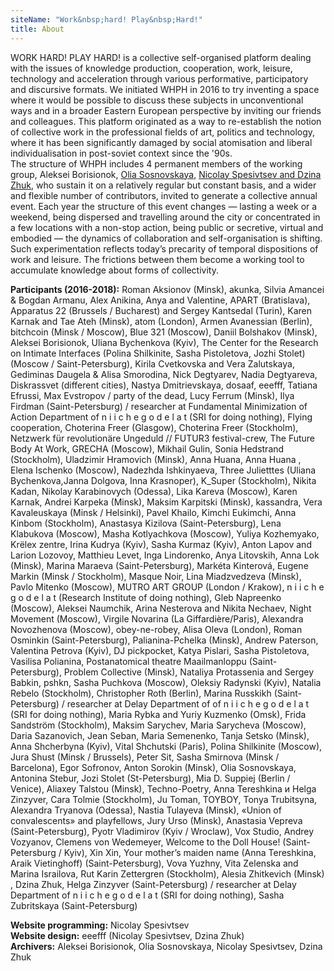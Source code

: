 ```yaml
---
siteName: "Work&nbsp;hard! Play&nbsp;Hard!"
title: About
---
```

WORK HARD! PLAY HARD! is a collective self-organised platform dealing with the issues of knowledge production, cooperation, work, leisure, technology and acceleration through various performative, participatory and discursive formats.
We initiated WHPH in 2016 to try inventing a space where it would be possible to discuss these subjects in unconventional ways and in a broader Eastern European perspective by inviting our friends and colleagues. This platform originated as a way to re-establish the notion of collective work in the professional fields of art, politics and technology, where it has been significantly damaged by social atomisation and liberal individualisation in post-soviet context since the '90s.  
The structure of WHPH includes 4 permanent members of the working group, Aleksei Borisionok, [Olia Sosnovskaya][1], [Nicolay Spesivtsev and Dzina Zhuk][2], who sustain it on a relatively regular but constant basis, and a wider and flexible number of contributors, invited to generate a collective annual event. Each year the structure of this event changes — lasting a week or a weekend, being dispersed and travelling around the city or concentrated in a few locations with a non-stop action, being public or secretive, virtual and embodied — the dynamics of collaboration and self-organisation is shifting. Such experimentation reflects today’s precarity of temporal dispositions of work and leisure. The frictions between them become a working tool to accumulate knowledge about forms of collectivity.  
  
**Participants (2016-2018):** Roman Aksionov (Minsk), akunka, Silvia Amancei & Bogdan Armanu, Alex Anikina, Anya and Valentine, APART (Bratislava), Apparatus 22 (Brussels / Bucharest) and Sergey Kantsedal (Turin), Karen Karnak and Tae Ateh (Minsk), atom (London), Armen Avanessian (Berlin), bitchcoin (Minsk / Moscow), Blue 321 (Moscow), Daniil Bolshakov (Minsk), Aleksei Borisionok, Uliana Bychenkova (Kyiv), The Center for the Research on Intimate Interfaces (Polina Shilkinite, Sasha Pistoletova, Jozhi Stolet) (Moscow / Saint-Petersburg), Kirila Cvetkovska and Vera Zalutskaya, Gediminas Daugela & Alisa Smorodina, Nick Degtyarev, Nadia Degtyareva, Diskrassvet (different cities), Nastya Dmitrievskaya, dosaaf, eeefff, Tatiana Efrussi, Max Evstropov / party of the dead, Lucy Ferrum (Minsk), Ilya Firdman (Saint-Petersburg) / researcher at Fundamental Minimization of Action Department of n i i c h e g o d e l a t (SRI for doing nothing), Flying cooperation, Choterina Freer (Glasgow), Choterina Freer (Stockholm), Netzwerk für revolutionäre Ungeduld // FUTUR3 festival-crew, The Future Body At Work, GRECHA (Moscow), Mikhail Gulin, Sonia Hedstrand (Stockholm), Uladzimir Hramovich (Minsk), Anna Huana, Anna Huana , Elena Ischenko (Moscow), Nadezhda Ishkinyaeva, Three Julietttes (Uliana Bychenkova,Janna Dolgova, Inna Krasnoper), K_Super (Stockholm), Nikita Kadan, Nikolay Karabinovych (Odessa), Lika Kareva (Moscow), Karen Karnak, Andrei Karpeka (Minsk), Maksim Karpitski (Minsk), kassandra, Vera Kavaleuskaya (Minsk / Helsinki), Pavel Khailo, Kimchi Eukimchi, Anna Kinbom (Stockholm), Anastasya Kizilova (Saint-Petersburg), Lena Klabukova (Moscow), Masha Kotlyachkova (Moscow), Yuliya Kozhemyako, Krёlex zentre, Irina Kudrya (Kyiv), Sasha Kurmaz (Kyiv), Anton Lapov and Larion Lozovoy, Matthieu Levet, Inga Lindorenko, Anya Litovskih, Anna Lok (Minsk), Marina Maraeva (Saint-Petersburg), Markéta Kinterová, Eugene Markin (Minsk / Stockholm), Masque Noir, Lina Miadzvedzeva (Minsk), Pavlo Mitenko (Moscow), MUTRO ART GROUP (London / Krakow), n i i c h e g o d e l a t (Research Institute of doing nothing), Gleb Napreenko (Moscow), Aleksei Naumchik, Arina Nesterova and Nikita Nechaev, Night Movement (Moscow), Virgile Novarina (La Giffardière/Paris), Alexandra Novozhenova (Moscow), obey-ne-robey, Alisa Oleva (London), Roman Osminkin (Saint-Petersburg), Palianina-Pchelka (Minsk), Andrew Paterson, Valentina Petrova (Kyiv), DJ pickpocket, Katya Pislari, Sasha Pistoletova, Vasilisa Polianina, Postanatomical theatre Maailmanloppu (Saint-Petersburg), Problem Collective (Minsk), Nataliya Protassenia  and Sergey Babkin, pshkn, Sasha Puchkova (Moscow), Oleksiy Radynski (Kyiv), Natalia Rebelo (Stockholm), Christopher Roth (Berlin), Marina Russkikh (Saint-Petersburg) / researcher at Delay Department of of n i i c h e g o d e l a t (SRI for doing nothing), Maria Rybka and Yuriy Kuzmenko (Omsk), Frida Sandström (Stockholm), Maksim Sarychev, Maria Sarycheva (Moscow), Daria Sazanovich, Jean Seban, Maria Semenenko, Tanja Setsko (Minsk), Anna Shcherbyna (Kyiv), Vital Shchutski (Paris), Polina Shilkinite (Moscow), Jura Shust (Minsk / Brussels), Peter Sit, Sasha Smirnova (Minsk / Barcelona), Egor Sofronov, Anton Sorokin (Minsk), Olia Sosnovskaya, Antonina Stebur, Jozi Stolet (St-Petersburg), Mia D. Suppiej (Berlin / Venice), Aliaxey Talstou (Minsk), Techno-Poetry, Anna Tereshkina и Helga Zinzyver, Cara Tolmie (Stockholm), Ju Toman, TOYBOY, Tonya Trubitsyna, Alexandra Tryanova (Odessa), Nastia Tulayeva (Minsk), «Union of convalescents» and playfellows, Jury Urso (Minsk), Anastasia Vepreva (Saint-Petersburg), Pyotr Vladimirov (Kyiv / Wroclaw), Vox Studio, Andrey Vozyanov, Clemens von Wedemeyer, Welcome to the Doll House! (Saint-Petersburg / Kyiv), Xin Xin, Your mother’s maiden name (Anna Tereshkina, Araik Vietinghoff) (Saint-Petersburg), Vova Yuzhny, Vita Zelenska and Marina Israilova, Rut Karin Zettergren (Stockholm), Alesia Zhitkevich (Minsk) , Dzina Zhuk, Helga Zinzyver (Saint-Petersburg) / researcher at Delay Department of n i i c h e g o d e l a t (SRI for doing nothing), Sasha Zubritskaya (Saint-Petersburg)

**Website programming:** Nicolay Spesivtsev  
**Website design:** eeefff (Nicolay Spesivtsev, Dzina Zhuk)  
**Archivers:** Aleksei Borisionok, Olia Sosnovskaya, Nicolay Spesivtsev, Dzina Zhuk

[1]:	http://oliasosnovskaya.com/
[2]:	https://eeefff.org/

